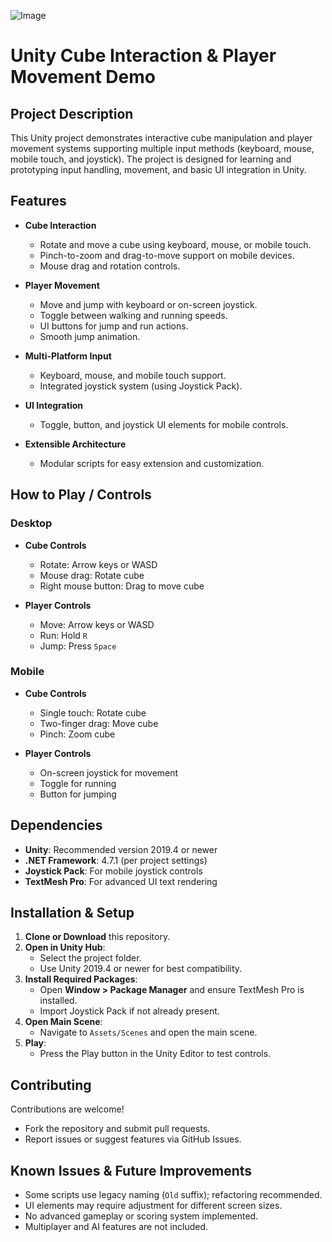 ![Image](https://github.com/user-attachments/assets/8da3f8b7-da4c-47cd-b7de-5da220ae0b09)

# Unity Cube Interaction & Player Movement Demo

## Project Description

This Unity project demonstrates interactive cube manipulation and player movement systems supporting multiple input methods (keyboard, mouse, mobile touch, and joystick). The project is designed for learning and prototyping input handling, movement, and basic UI integration in Unity.

## Features

- **Cube Interaction**  
  - Rotate and move a cube using keyboard, mouse, or mobile touch.
  - Pinch-to-zoom and drag-to-move support on mobile devices.
  - Mouse drag and rotation controls.

- **Player Movement**  
  - Move and jump with keyboard or on-screen joystick.
  - Toggle between walking and running speeds.
  - UI buttons for jump and run actions.
  - Smooth jump animation.

- **Multi-Platform Input**  
  - Keyboard, mouse, and mobile touch support.
  - Integrated joystick system (using Joystick Pack).

- **UI Integration**  
  - Toggle, button, and joystick UI elements for mobile controls.

- **Extensible Architecture**  
  - Modular scripts for easy extension and customization.

## How to Play / Controls

### Desktop
- **Cube Controls**
  - Rotate: Arrow keys or WASD
  - Mouse drag: Rotate cube
  - Right mouse button: Drag to move cube

- **Player Controls**
  - Move: Arrow keys or WASD
  - Run: Hold `R`
  - Jump: Press `Space`

### Mobile
- **Cube Controls**
  - Single touch: Rotate cube
  - Two-finger drag: Move cube
  - Pinch: Zoom cube

- **Player Controls**
  - On-screen joystick for movement
  - Toggle for running
  - Button for jumping

## Dependencies

- **Unity**: Recommended version 2019.4 or newer
- **.NET Framework**: 4.7.1 (per project settings)
- **Joystick Pack**: For mobile joystick controls
- **TextMesh Pro**: For advanced UI text rendering

## Installation & Setup

1. **Clone or Download** this repository.
2. **Open in Unity Hub**:  
   - Select the project folder.
   - Use Unity 2019.4 or newer for best compatibility.
3. **Install Required Packages**:  
   - Open __Window > Package Manager__ and ensure TextMesh Pro is installed.
   - Import Joystick Pack if not already present.
4. **Open Main Scene**:  
   - Navigate to `Assets/Scenes` and open the main scene.
5. **Play**:  
   - Press the Play button in the Unity Editor to test controls.

## Contributing

Contributions are welcome!  
- Fork the repository and submit pull requests.
- Report issues or suggest features via GitHub Issues.

## Known Issues & Future Improvements

- Some scripts use legacy naming (`Old` suffix); refactoring recommended.
- UI elements may require adjustment for different screen sizes.
- No advanced gameplay or scoring system implemented.
- Multiplayer and AI features are not included.

